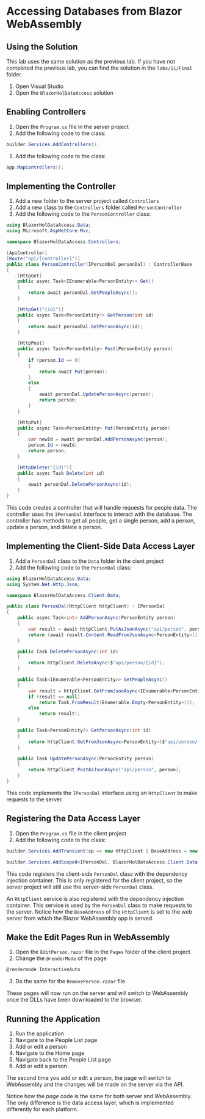 # Accessing Databases from Blazor WebAssembly

## Using the Solution

This lab uses the same solution as the previous lab. If you have not completed the previous lab, you can find the solution in the `labs/11/Final` folder.

1. Open Visual Studio
1. Open the `BlazorHolDataAccess` solution

## Enabling Controllers

1. Open the `Program.cs` file in the server project
1. Add the following code to the class:

```csharp
builder.Services.AddControllers();
```

1. Add the following code to the class:

```csharp
app.MapControllers();
```

## Implementing the Controller

1. Add a new folder to the server project called `Controllers`
1. Add a new class to the `Controllers` folder called `PersonController`
1. Add the following code to the `PersonController` class:

```csharp
using BlazorHolDataAccess.Data;
using Microsoft.AspNetCore.Mvc;

namespace BlazorHolDataAccess.Controllers;

[ApiController]
[Route("api/[controller]")]
public class PersonController(IPersonDal personDal) : ControllerBase
{
    [HttpGet]
    public async Task<IEnumerable<PersonEntity>> Get()
    {
        return await personDal.GetPeopleAsync();
    }

    [HttpGet("{id}")]
    public async Task<PersonEntity?> GetPerson(int id)
    {
        return await personDal.GetPersonAsync(id);
    }

    [HttpPost]
    public async Task<PersonEntity> Post(PersonEntity person)
    {
        if (person.Id == 0)
        {
            return await Put(person);
        }
        else
        {
            await personDal.UpdatePersonAsync(person);
            return person;
        }
    }

    [HttpPut]
    public async Task<PersonEntity> Put(PersonEntity person)
    {
        var newId = await personDal.AddPersonAsync(person);
        person.Id = newId;
        return person;
    }

    [HttpDelete("{id}")]
    public async Task Delete(int id)
    {
        await personDal.DeletePersonAsync(id);
    }
}
```

This code creates a controller that will handle requests for people data. The controller uses the `IPersonDal` interface to interact with the database. The controller has methods to get all people, get a single person, add a person, update a person, and delete a person.

## Implementing the Client-Side Data Access Layer

1. Add a `PersonDal` class to the `Data` folder in the cient project
1. Add the following code to the `PersonDal` class:

```csharp
using BlazorHolDataAccess.Data;
using System.Net.Http.Json;

namespace BlazorHolDataAccess.Client.Data;

public class PersonDal(HttpClient httpClient) : IPersonDal
{
    public async Task<int> AddPersonAsync(PersonEntity person)
    {
        var result = await httpClient.PutAsJsonAsync("api/person", person);
        return (await result.Content.ReadFromJsonAsync<PersonEntity>()).Id;
    }

    public Task DeletePersonAsync(int id)
    {
        return httpClient.DeleteAsync($"api/person/{id}");
    }

    public Task<IEnumerable<PersonEntity>> GetPeopleAsync()
    {
        var result = httpClient.GetFromJsonAsync<IEnumerable<PersonEntity>>("api/person");
        if (result == null)
            return Task.FromResult(Enumerable.Empty<PersonEntity>());
        else
            return result!;
    }

    public Task<PersonEntity?> GetPersonAsync(int id)
    {
        return httpClient.GetFromJsonAsync<PersonEntity>($"api/person/{id}");
    }

    public Task UpdatePersonAsync(PersonEntity person)
    {
        return httpClient.PostAsJsonAsync("api/person", person);
    }
}
```

This code implements the `IPersonDal` interface using an `HttpClient` to make requests to the server.

## Registering the Data Access Layer

1. Open the `Program.cs` file in the client project
1. Add the following code to the class:

```csharp
builder.Services.AddTransient(sp => new HttpClient { BaseAddress = new Uri(builder.HostEnvironment.BaseAddress) });

builder.Services.AddScoped<IPersonDal, BlazorHolDataAccess.Client.Data.PersonDal>();
```

This code registers the client-side `PersonDal` class with the dependency injection container. This is only registered for the client project, so the server project will still use the server-side `PersonDal` class.

An `HttpClient` service is also registered with the dependency injection container. This service is used by the `PersonDal` class to make requests to the server. Notice how the `BaseAddress` of the `HttpClient` is set to the web server from which the Blazor WebAssembly app is served.

## Make the Edit Pages Run in WebAssembly

1. Open the `EditPerson.razor` file in the `Pages` folder of the client project
1. Change the `@renderMode` of the page

```csharp
@rendermode InteractiveAuto
```

3. Do the same for the `RemovePerson.razor` file

These pages will now run on the server and will switch to WebAssembly once the DLLs have been downloaded to the browser.

## Running the Application

1. Run the application
1. Navigate to the People List page
1. Add or edit a person
1. Navigate to the Home page
1. Navigate back to the People List page
1. Add or edit a person

The second time you add or edit a person, the page will switch to WebAssembly and the changes will be made on the server via the API.

Notice how the _page_ code is the same for both server and WebAssembly. The only difference is the data access layer, which is implemented differently for each platform.
